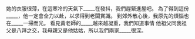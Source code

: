 她的衣服很薄，在這寒冷的天氣下_____在發抖，我們趕緊進屋吧。
為了得到這份_____，他一定會全力以赴，以求得到老闆賞識。
到郊外散心後，我原先的煩惱也在_____一掃而光。
看見黃老師的_____越來越凝重，我們知道事情
他祖父同我祖父是八拜之交，我母親又是他姑姑，所以我們兩家_____很深。
